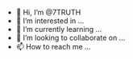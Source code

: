 - 👋 Hi, I’m @7TRUTH
- 👀 I’m interested in ...
- 🌱 I’m currently learning ...
- 💞️ I’m looking to collaborate on ...
- 📫 How to reach me ...

<!---
7TRUTH/7TRUTH is a ✨ special ✨ repository because its `README.md` (this file) appears on your GitHub profile.
You can click the Preview link to take a look at your changes.
--->
